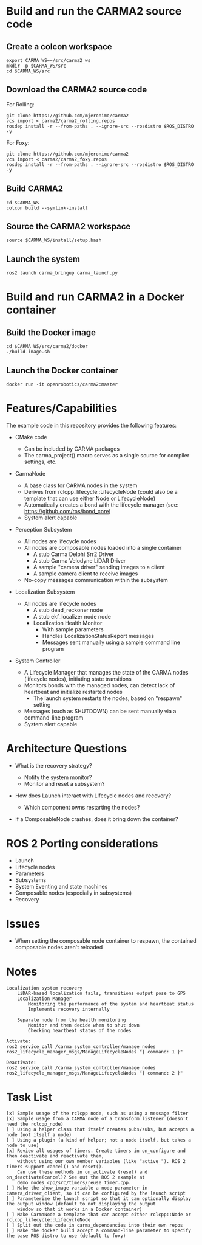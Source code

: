 # Build and run the CARMA2 source code

## Create a colcon workspace

```
export CARMA_WS=~/src/carma2_ws
mkdir -p $CARMA_WS/src
cd $CARMA_WS/src
```

## Download the CARMA2 source code

For Rolling:
```
git clone https://github.com/mjeronimo/carma2
vcs import < carma2/carma2_rolling.repos
rosdep install -r --from-paths . --ignore-src --rosdistro $ROS_DISTRO -y
```

For Foxy:
```
git clone https://github.com/mjeronimo/carma2
vcs import < carma2/carma2_foxy.repos
rosdep install -r --from-paths . --ignore-src --rosdistro $ROS_DISTRO -y
```

## Build CARMA2

```
cd $CARMA_WS
colcon build --symlink-install
```

## Source the CARMA2 workspace

```
source $CARMA_WS/install/setup.bash
```

## Launch the system

```
ros2 launch carma_bringup carma_launch.py
```

# Build and run CARMA2 in a Docker container

## Build the Docker image

```
cd $CARMA_WS/src/carma2/docker
./build-image.sh
```

## Launch the Docker container

```
docker run -it openrobotics/carma2:master
```

# Features/Capabilities

The example code in this repository provides the following features:

* CMake code
    * Can be included by CARMA packages
    * The carma_project() macro serves as a single source for compiler settings, etc.

* CarmaNode
    * A base class for CARMA nodes in the system
    * Derives from rclcpp_lifecycle::LifecycleNode (could also be a template that can use either Node or LifecycleNode)
    * Automatically creates a bond with the lifecycle manager (see: https://github.com/ros/bond_core)
    * System alert capable

* Perception Subsystem
    * All nodes are lifecycle nodes
    * All nodes are composable nodes loaded into a single container
        * A stub Carma Delphi Srr2 Driver
        * A stub Carma Velodyne LiDAR Driver
        * A sample "camera driver" sending images to a client
        * A sample camera client to receive images
    * No-copy messages communication within the subsystem

* Localization Subsystem
    * All nodes are lifecycle nodes
        * A stub dead_reckoner node
        * A stub ekf_localizer node node
        * Localization Health Monitor
            * With sample parameters
            * Handles LocalizationStatusReport messages
            * Messages sent manually using a sample command line program

* System Controller
    * A Lifecycle Manager that manages the state of the CARMA nodes (lifecycle nodes), initiating state transitions
    * Monitors bonds with the managed nodes, can detect lack of heartbeat and initialize restarted nodes
        * The launch system restarts the nodes, based on "respawn" setting
    * Messages (such as SHUTDOWN) can be sent manually via a command-line program
    * System alert capable

# Architecture Questions

* What is the recovery strategy?
    * Notify the system monitor?
    * Monitor and reset a subsystem?

* How does Launch interact with Lifecycle nodes and recovery?
    * Which component owns restarting the nodes?

* If a ComposableNode crashes, does it bring down the container?

# ROS 2 Porting considerations

* Launch
* Lifecycle nodes
* Parameters
* Subsystems
* System Eventing and state machines
* Composable nodes (especially in subsystems)
* Recovery

# Issues

* When setting the composable node container to respawn, the contained composable nodes aren't reloaded

# Notes

    Localization system recovery
        LiDAR-based localization fails, transitions output pose to GPS
        Localization Manager
            Monitoring the performance of the system and heartbeat status
            Implements recovery internally

        Separate node from the health monitoring
            Monitor and then decide when to shut down
            Checking heartbeat status of the nodes

    Activate:
	ros2 service call /carma_system_controller/manage_nodes ros2_lifecycle_manager_msgs/ManageLifecycleNodes "{ command: 1 }"

    Deactivate:
	ros2 service call /carma_system_controller/manage_nodes ros2_lifecycle_manager_msgs/ManageLifecycleNodes "{ command: 2 }"

# Task List

```
[x] Sample usage of the rclcpp node, such as using a message filter
[x] Sample usage from a CARMA node of a transform listener (doesn't need the rclcpp_node)
[ ] Using a helper class that itself creates pubs/subs, but accepts a node (not itself a node)
[ ] Using a plugin (a kind of helper; not a node itself, but takes a node to use)
[x] Review all usages of timers. Create timers in on_configure and then deactivate and reactivate them,
    without using our own member variables (like "active_"). ROS 2 timers support cancel() and reset().
    Can use these methods in on_activate (reset) and on_deactivate(cancel)? See out the ROS 2 example at
    demo_nodes_cpp/src/timers/reuse_timer.cpp.
[ ] Make the show_image variable a node parameter in camera_driver_client, so it can be configured by the launch script
[ ] Parameterize the launch script so that it can optionally display the output window (default to not displaying the output
    window so that it works in a Docker container)
[ ] Make CarmaNode a template that can accept either rclcpp::Node or rclcpp_lifecycle::LifecycleNode
[ ] Split out the code in carma_dependencies into their own repos
[ ] Make the docker build accept a command-line parameter to specify the base ROS distro to use (default to foxy)
```
